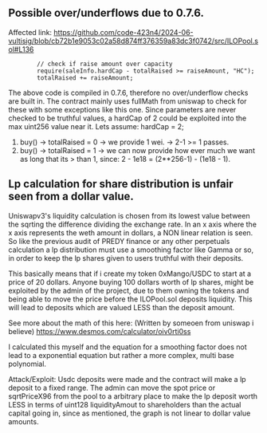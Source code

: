 ## Possible over/underflows due to 0.7.6.

Affected link:
https://github.com/code-423n4/2024-06-vultisig/blob/cb72b1e9053c02a58d874ff376359a83dc3f0742/src/ILOPool.sol#L136
```
        // check if raise amount over capacity
        require(saleInfo.hardCap - totalRaised >= raiseAmount, "HC");
        totalRaised += raiseAmount;
```
The above code is compiled in 0.7.6, therefore no over/underflow checks are built in. The contract mainly uses fullMath from uniswap to check for these with some exceptions like this one. Since parameters are never checked to be truthful values, a hardCap of 2 could be exploited into the max uint256 value near it.
Lets assume:
hardCap = 2;
1) buy() -> totalRaised = 0 -> we provide 1 wei. -> 2-1 >= 1 passes.
2) buy() -> totalRaised = 1 -> we can now provide how ever much we want as long that its > than 1, since: 2 - 1e18 = (2**256-1) - (1e18 - 1).

## Lp calculation for share distribution is unfair seen from a dollar value.

Uniswapv3's liquidity calculation is chosen from its lowest value between the sqrting the difference dividing the exchange rate. In an x axis where the x axis represents the weth amount in dollars, a NON linear relation is seen. So like the previous audit of PREDY finance or any other perpetuals calculation a lp distribution must use a smoothing factor like Gamma or so, in order to keep the lp shares given to users truthful with their deposits.

This basically means that if i create my token 0xMango/USDC to start at a price of 20 dollars. Anyone buying 100 dollars worth of lp shares, might be exploited by the admin of the project, due to them owning the tokens and being able to move the price before the ILOPool.sol deposits liquidity. This will lead to deposits which are valued LESS than the deposit amount.

See more about the math of this here: (Written by someoen from uniswap i believe)
https://www.desmos.com/calculator/oiv0rti0ss

I calculated this myself and the equation for a smoothing factor does not lead to a exponential equation but rather a more complex, multi base polynomial.

Attack/Exploit:
Usdc deposits were made and the contract will make a lp deposit to a fixed range. The admin can move the spot price or sqrtPriceX96 from the pool to a arbitrary place to make the lp deposit worth LESS in terms of uint128 liquidityAmout to shareholders than the actual capital going in, since as mentioned, the graph is not linear to dollar value amounts.